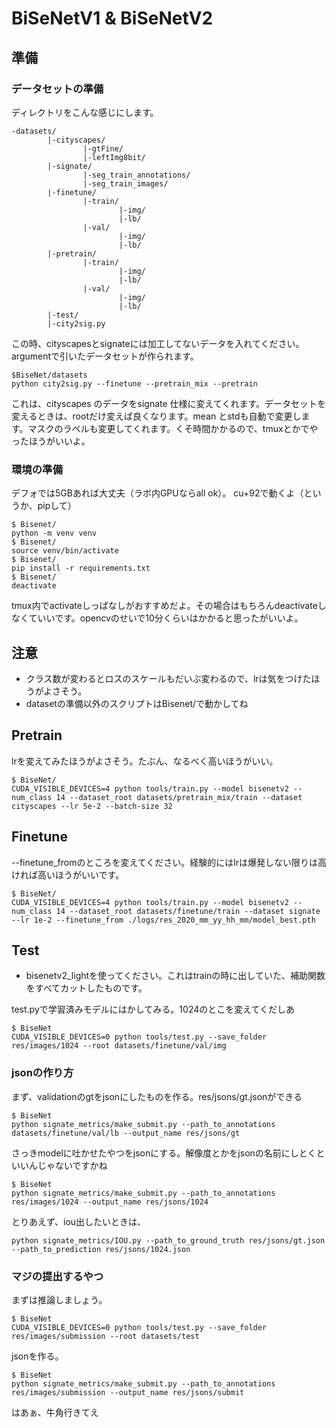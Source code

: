 # BiSeNetV1 & BiSeNetV2

## 準備

### データセットの準備
ディレクトリをこんな感じにします。
```
-datasets/
        |-cityscapes/
                |-gtFine/
                |-leftImg8bit/
        |-signate/
                |-seg_train_annotations/
                |-seg_train_images/
        |-finetune/
                |-train/
                        |-img/
                        |-lb/
                |-val/
                        |-img/
                        |-lb/
        |-pretrain/
                |-train/
                        |-img/
                        |-lb/
                |-val/
                        |-img/
                        |-lb/               
        |-test/
        |-city2sig.py
```
この時、cityscapesとsignateには加工してないデータを入れてください。argumentで引いたデータセットが作られます。
```
$BiseNet/datasets
python city2sig.py --finetune --pretrain_mix --pretrain
```
これは、cityscapes のデータをsignate 仕様に変えてくれます。データセットを変えるときは、rootだけ変えば良くなります。mean とstdも自動で変更します。マスクのラベルも変更してくれます。くそ時間かかるので、tmuxとかでやったほうがいいよ。

### 環境の準備
デフォでは5GBあれば大丈夫（ラボ内GPUならall ok）。
cu+92で動くよ（というか、pipして）
```
$ Bisenet/
python -m venv venv
$ Bisenet/
source venv/bin/activate
$ Bisenet/
pip install -r requirements.txt
$ Bisenet/
deactivate
```
tmux内でactivateしっぱなしがおすすめだよ。その場合はもちろんdeactivateしなくていいです。opencvのせいで10分くらいはかかると思ったがいいよ。
## 注意
- クラス数が変わるとロスのスケールもだいぶ変わるので、lrは気をつけたほうがよさそう。
- datasetの準備以外のスクリプトはBisenet/で動かしてね

## Pretrain
lrを変えてみたほうがよさそう。たぶん、なるべく高いほうがいい。
```
$ BiseNet/
CUDA_VISIBLE_DEVICES=4 python tools/train.py --model bisenetv2 --num_class 14 --dataset_root datasets/pretrain_mix/train --dataset cityscapes --lr 5e-2 --batch-size 32
```
## Finetune
--finetune_fromのところを変えてください。経験的にはlrは爆発しない限りは高ければ高いほうがいいです。
```
$ BiseNet/
CUDA_VISIBLE_DEVICES=4 python tools/train.py --model bisenetv2 --num_class 14 --dataset_root datasets/finetune/train --dataset signate --lr 1e-2 --finetune_from ./logs/res_2020_mm_yy_hh_mm/model_best.pth
```


## Test
- bisenetv2_lightを使ってください。これはtrainの時に出していた、補助関数をすべてカットしたものです。

test.pyで学習済みモデルにはかしてみる。1024のとこを変えてくだしあ
```
$ BiseNet
CUDA_VISIBLE_DEVICES=0 python tools/test.py --save_folder res/images/1024 --root datasets/finetune/val/img 
```
### jsonの作り方

まず、validationのgtをjsonにしたものを作る。res/jsons/gt.jsonができる
```
$ BiseNet
python signate_metrics/make_submit.py --path_to_annotations datasets/finetune/val/lb --output_name res/jsons/gt
```
さっきmodelに吐かせたやつをjsonにする。解像度とかをjsonの名前にしとくといいんじゃないですかね
```
$ BiseNet
python signate_metrics/make_submit.py --path_to_annotations res/images/1024 --output_name res/jsons/1024
```
とりあえず、iou出したいときは、
```
python signate_metrics/IOU.py --path_to_ground_truth res/jsons/gt.json --path_to_prediction res/jsons/1024.json
```

### マジの提出するやつ
まずは推論しましょう。
```
$ BiseNet
CUDA_VISIBLE_DEVICES=0 python tools/test.py --save_folder res/images/submission --root datasets/test
```
jsonを作る。
```
$ BiseNet
python signate_metrics/make_submit.py --path_to_annotations res/images/submission --output_name res/jsons/submit
```

はあぁ、牛角行きてえ
 